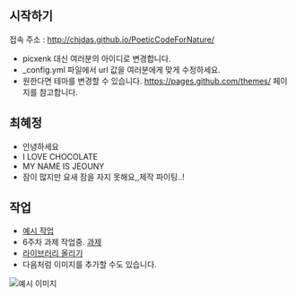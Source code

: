 ## 시작하기

접속 주소 : <http://chjdas.github.io/PoeticCodeForNature/>
 * picxenk 대신 여러분의 아이디로 변경합니다.
 * \_config.yml 파일에서 url 값을 여러분에게 맞게 수정하세요.
 * 원한다면 테마를 변경할 수 있습니다. <https://pages.github.com/themes/> 페이지를 참고합니다.


## 최혜정
* 안녕하세요
* I LOVE CHOCOLATE
* MY NAME IS JEOUNY
* 잠이 많지만 요새 잠을 자지 못해요,,제작 파이팅..!

## 작업
 * [예시 작업](./example/)
 * 6주차 과제 작업중. [과제](./6week/)
 * [라이브러리 올리기](./NOC_5_05_MultiShapes/)
 * 다음처럼 이미지를 추가할 수도 있습니다.

 ![예시 이미지](./example_img.png)
